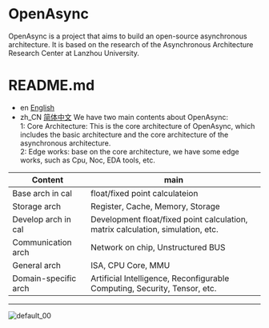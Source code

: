 # OpenAsync
OpenAsync is a project that aims to build an open-source asynchronous architecture. It is based on the research of the Asynchronous Architecture Research Center at Lanzhou University. 
# README.md
- en [English](README.md)
- zh_CN [简体中文](readme/README.zh_CN.md)
We have two main contents about OpenAsync:<br/>
1: Core Architecture: This is the core architecture of OpenAsync, which includes the basic architecture and the core architecture of the asynchronous architecture.<br/>
2: Edge works: base on the core architecture, we have some edge works, such as Cpu, Noc, EDA tools, etc.

Content | main
-------- | ----------
Base arch in cal  | float/fixed point calculateion
Storage arch | Register, Cache, Memory, Storage
Develop arch in cal  | Development float/fixed point calculation, matrix calculation, simulation, etc.
Communication arch | Network on chip, Unstructured BUS 
General arch| ISA, CPU Core, MMU
Domain-specific arch| Artificial Intelligence, Reconfigurable Computing, Security, Tensor, etc. 
---
![default_00](https://github.com/user-attachments/assets/d53d5ab1-6fe2-4e7d-8409-e571a2ddfc22)
